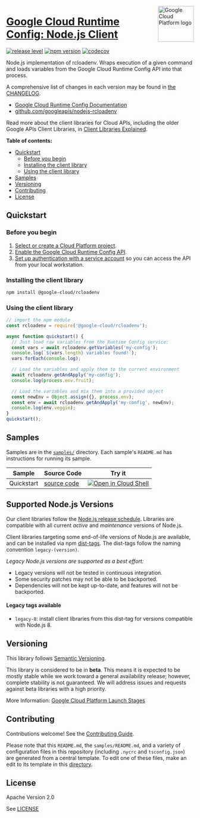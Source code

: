 [//]: # "This README.md file is auto-generated, all changes to this file will be lost."
[//]: # "To regenerate it, use `python -m synthtool`."
<img src="https://avatars2.githubusercontent.com/u/2810941?v=3&s=96" alt="Google Cloud Platform logo" title="Google Cloud Platform" align="right" height="96" width="96"/>

# [Google Cloud Runtime Config: Node.js Client](https://github.com/googleapis/nodejs-rcloadenv)

[![release level](https://img.shields.io/badge/release%20level-beta-yellow.svg?style=flat)](https://cloud.google.com/terms/launch-stages)
[![npm version](https://img.shields.io/npm/v/@google-cloud/rcloadenv.svg)](https://www.npmjs.org/package/@google-cloud/rcloadenv)
[![codecov](https://img.shields.io/codecov/c/github/googleapis/nodejs-rcloadenv/master.svg?style=flat)](https://codecov.io/gh/googleapis/nodejs-rcloadenv)




Node.js implementation of rcloadenv. Wraps execution of a given command and loads variables from the Google Cloud Runtime Config API into that process.


A comprehensive list of changes in each version may be found in
[the CHANGELOG](https://github.com/googleapis/nodejs-rcloadenv/blob/master/CHANGELOG.md).


* [Google Cloud Runtime Config Documentation][product-docs]
* [github.com/googleapis/nodejs-rcloadenv](https://github.com/googleapis/nodejs-rcloadenv)

Read more about the client libraries for Cloud APIs, including the older
Google APIs Client Libraries, in [Client Libraries Explained][explained].

[explained]: https://cloud.google.com/apis/docs/client-libraries-explained

**Table of contents:**


* [Quickstart](#quickstart)
  * [Before you begin](#before-you-begin)
  * [Installing the client library](#installing-the-client-library)
  * [Using the client library](#using-the-client-library)
* [Samples](#samples)
* [Versioning](#versioning)
* [Contributing](#contributing)
* [License](#license)

## Quickstart

### Before you begin

1.  [Select or create a Cloud Platform project][projects].
1.  [Enable the Google Cloud Runtime Config API][enable_api].
1.  [Set up authentication with a service account][auth] so you can access the
    API from your local workstation.

### Installing the client library

```bash
npm install @google-cloud/rcloadenv
```


### Using the client library

```javascript
// import the npm module
const rcloadenv = require('@google-cloud/rcloadenv');

async function quickstart() {
  // Just load raw variables from the Runtime Config service:
  const vars = await rcloadenv.getVariables('my-config');
  console.log(`${vars.length} variables found!`);
  vars.forEach(console.log);

  // Load the variables and apply them to the current environment
  await rcloadenv.getAndApply('my-config');
  console.log(process.env.fruit);

  // Load the variables and mix them into a provided object
  const newEnv = Object.assign({}, process.env);
  const env = await rcloadenv.getAndApply('my-config', newEnv);
  console.log(env.veggie);
}
quickstart();

```



## Samples

Samples are in the [`samples/`](https://github.com/googleapis/nodejs-rcloadenv/tree/master/samples) directory. Each sample's `README.md` has instructions for running its sample.

| Sample                      | Source Code                       | Try it |
| --------------------------- | --------------------------------- | ------ |
| Quickstart | [source code](https://github.com/googleapis/nodejs-rcloadenv/blob/master/samples/quickstart.js) | [![Open in Cloud Shell][shell_img]](https://console.cloud.google.com/cloudshell/open?git_repo=https://github.com/googleapis/nodejs-rcloadenv&page=editor&open_in_editor=samples/quickstart.js,samples/README.md) |



## Supported Node.js Versions

Our client libraries follow the [Node.js release schedule](https://nodejs.org/en/about/releases/).
Libraries are compatible with all current _active_ and _maintenance_ versions of
Node.js.

Client libraries targeting some end-of-life versions of Node.js are available, and
can be installed via npm [dist-tags](https://docs.npmjs.com/cli/dist-tag).
The dist-tags follow the naming convention `legacy-(version)`.

_Legacy Node.js versions are supported as a best effort:_

* Legacy versions will not be tested in continuous integration.
* Some security patches may not be able to be backported.
* Dependencies will not be kept up-to-date, and features will not be backported.

#### Legacy tags available

* `legacy-8`: install client libraries from this dist-tag for versions
  compatible with Node.js 8.

## Versioning

This library follows [Semantic Versioning](http://semver.org/).



This library is considered to be in **beta**. This means it is expected to be
mostly stable while we work toward a general availability release; however,
complete stability is not guaranteed. We will address issues and requests
against beta libraries with a high priority.




More Information: [Google Cloud Platform Launch Stages][launch_stages]

[launch_stages]: https://cloud.google.com/terms/launch-stages

## Contributing

Contributions welcome! See the [Contributing Guide](https://github.com/googleapis/nodejs-rcloadenv/blob/master/CONTRIBUTING.md).

Please note that this `README.md`, the `samples/README.md`,
and a variety of configuration files in this repository (including `.nycrc` and `tsconfig.json`)
are generated from a central template. To edit one of these files, make an edit
to its template in this
[directory](https://github.com/googleapis/synthtool/tree/master/synthtool/gcp/templates/node_library).

## License

Apache Version 2.0

See [LICENSE](https://github.com/googleapis/nodejs-rcloadenv/blob/master/LICENSE)


[product-docs]: https://cloud.google.com/deployment-manager/runtime-configurator/
[shell_img]: https://gstatic.com/cloudssh/images/open-btn.png
[projects]: https://console.cloud.google.com/project
[billing]: https://support.google.com/cloud/answer/6293499#enable-billing
[enable_api]: https://console.cloud.google.com/flows/enableapi?apiid=runtimeconfig.googleapis.com
[auth]: https://cloud.google.com/docs/authentication/getting-started
